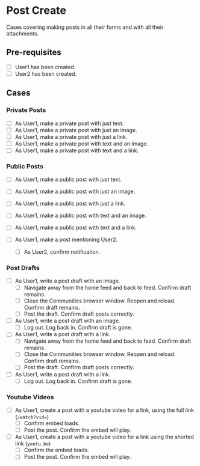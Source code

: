 # Post Create 

Cases covering making posts in all their forms and with all their attachments.

## Pre-requisites

- [ ] User1 has been created.
- [ ] User2 has been created.

## Cases

### Private Posts

- [ ] As User1, make a private post with just text.
- [ ] As User1, make a private post with just an image.
- [ ] As User1, make a private post with just a link.
- [ ] As User1, make a private post with text and an image.
- [ ] As User1, make a private post with text and a link.

### Public Posts

- [ ] As User1, make a public post with just text.
- [ ] As User1, make a public post with just an image.
- [ ] As User1, make a public post with just a link.
- [ ] As User1, make a public post with text and an image.
- [ ] As User1, make a public post with text and a link.

- [ ] As User1, make a post mentioning User2.
    - [ ] As User2, confirm notification.

### Post Drafts

- [ ] As User1, write a post draft with an image.
    - [ ] Navigate away from the home feed and back to feed.  Confirm draft remains. 
    - [ ] Close the Communities browser window. Reopen and reload.  Confirm draft remains.
    - [ ] Post the draft. Confirm draft posts correctly.

- [ ] As User1, write a post draft with an image.
    - [ ] Log out. Log back in. Confirm draft is gone.

- [ ] As User1, write a post draft with a link.
    - [ ] Navigate away from the home feed and back to feed.  Confirm draft remains. 
    - [ ] Close the Communities browser window. Reopen and reload.  Confirm draft remains.
    - [ ] Post the draft.  Confirm draft posts correctly. 

- [ ] As User1, write a post draft with a link.
    - [ ] Log out. Log back in. Confirm draft is gone.

### Youtube Videos

- [ ] As User1, create a post with a youtube video for a link, using the full link (`/watch?vid=`)
    - [ ] Confirm embed loads.
    - [ ] Post the post.  Confirm the embed will play.
- [ ] As User1, create a post with a youtube video for a link using the shorted link (`youtu.be`)
    - [ ] Confirm the embed loads.
    - [ ] Post the post. Confirm the embed will play.
